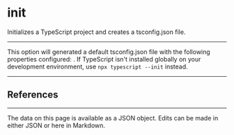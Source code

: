 <!-- Important! Do not modify comment blocks. They are necessary for the transformer to work properly -->

<!-- title -->
# init

<!-- shortDescription -->
Initializes a TypeScript project and creates a tsconfig.json file.

---

<!-- extendedDescription -->
This option will generated a default tsconfig.json file with the following properties configured: . If TypeScript isn't installed globally on your development environment, use `npx typescript --init` instead.

---

<!-- references -->
## References

---

<!-- footer -->
The data on this page is available as a JSON object. Edits can be made in either JSON or here in Markdown.

